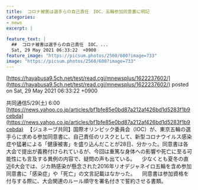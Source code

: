```yaml
---
title:  コロナ被害は選手らの自己責任　IOC、五輪参加同意書に明記  
categories:
- news
excerpt: |
  
feature_text: |
  ##  コロナ被害は選手らの自己責任　IOC、...
  Sat, 29 May 2021 06:33:22  +0900
feature_image: "https://picsum.photos/2560/600?image=733"
image: "https://picsum.photos/2560/600?image=733"
---
```


[https://hayabusa9.5ch.net/test/read.cgi/mnewsplus/1622237602/](https://hayabusa9.5ch.net/test/read.cgi/mnewsplus/1622237602/)
posted on Sat, 29 May 2021 06:33:22  +0900

<!--more-->

共同通信5/29(土) 6:00 [https://news.yahoo.co.jp/articles/bf1bfe85e0bd87a212af426bd1d5283f1b9cebda](https://news.yahoo.co.jp/articles/bf1bfe85e0bd87a212af426bd1d5283f1b9cebda) 　【ジュネーブ共同】国際オリンピック委員会（IOC）が、東京五輪の選手らに求める参加同意書に、自己責任のリスクとして、新型コロナウイルス感染症や猛暑による「健康被害」を盛り込んだことが28日、分かった。同意書は各大会で提出が義務付けられているが、今回は重篤な身体への影響や死亡に至る可能性にも言及する異例の内容で、疑問の声も出ている。 　少なくとも夏冬の直近6大会では、ジカ熱感染が懸念された2016年リオデジャネイロ五輪を含め参加同意書に「感染症」や「死亡」の文言記載はなかった。 　同意書は参加資格を付与する際に、大会関連のルール順守を署名付きで誓約させる書類。
